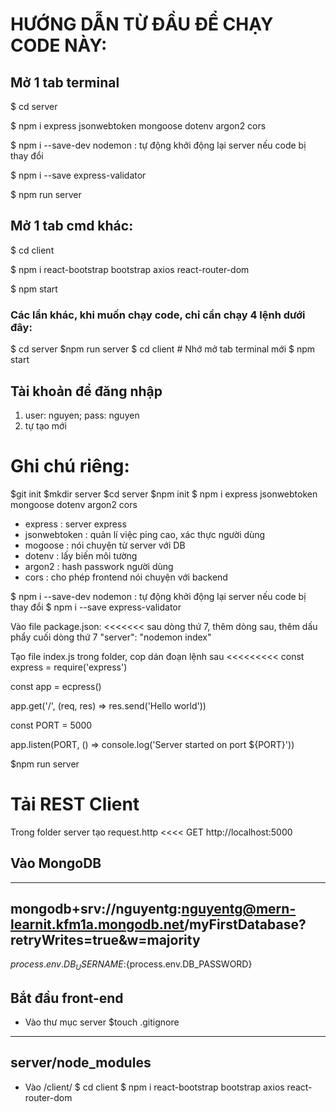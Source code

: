 # HƯỚNG DẪN TỪ ĐẦU ĐỂ CHẠY CODE NÀY:
## Mở 1 tab terminal

$ cd server

$ npm i express jsonwebtoken mongoose dotenv argon2 cors

$ npm i --save-dev nodemon : tự động khởi động lại server nếu code bị thay đổi

$ npm i --save express-validator

$ npm run server

## Mở 1 tab cmd khác:
$ cd client

$ npm i react-bootstrap bootstrap axios react-router-dom

$ npm start

### Các lần khác, khi muốn chạy code, chỉ cần chạy 4 lệnh dưới đây:
$ cd server
$npm run server
$ cd client # Nhớ mở tab terminal mới
$ npm start

## Tài khoản để đăng nhập
1. user: nguyen; pass: nguyen
2. tự tạo mới


# Ghi chú riêng:
$git init
$mkdir server
$cd server
$npm init 
$ npm i express jsonwebtoken mongoose dotenv argon2 cors
- express : server express 
- jsonwebtoken : quản lí việc ping cao, xác thực người dùng
- mogoose : nói chuyện từ server với DB
- dotenv : lấy biến môi tường 
- argon2 : hash passwork người dùng
- cors : cho phép frontend nói chuyện với backend

$ npm i --save-dev nodemon : tự động khởi động lại server nếu code bị thay đổi
$ npm i --save express-validator

Vào file package.json:
<<<<<<<
sau dòng thứ 7, thêm dòng sau, thêm dấu phẩy cuối dòng thứ 7 
	"server": "nodemon index"
>>>>>>

Tạo file index.js trong folder, cop dán đoạn lệnh sau
<<<<<<<<<
const express = require('express')

const app = ecpress()

app.get('/', (req, res) => res.send('Hello world'))

const PORT = 5000

app.listen(PORT, () => console.log('Server started on port ${PORT}'))
>>>>>>>>>

$npm run server

# Tải REST Client

Trong folder server tạo request.http
<<<<
GET http://localhost:5000
>>>>

## Vào MongoDB 
-----
mongodb+srv://nguyentg:nguyentg@mern-learnit.kfm1a.mongodb.net/myFirstDatabase?retryWrites=true&w=majority
-----
${process.env.DB_USERNAME}:${process.env.DB_PASSWORD}

## Bắt đầu front-end
- Vào thư mục server
$touch .gitignore
------
server/node_modules
------ 

- Vào /client/
$ cd client
$ npm i react-bootstrap bootstrap axios react-router-dom
